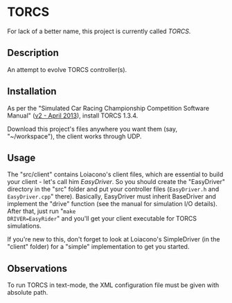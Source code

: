 TORCS
=====
For lack of a better name, this project is currently called _TORCS_.

Description
-----------
An attempt to evolve TORCS controller(s).

Installation
------------
As per the "Simulated Car Racing Championship Competition Software Manual" ([v2 - April 2013](http://arxiv.org/pdf/1304.1672v2)), install TORCS 1.3.4.

Download this project's files anywhere you want them (say, "~/workspace"), the 
client works through UDP.

Usage
-----
The "src/client" contains Loiacono's client files, which are essential to build 
your client - let's call him _EasyDriver_. So you should create the "EasyDriver"
directory in the "src" folder and put your controller files (<code>EasyDriver.h</code> and 
<code>EasyDriver.cpp</code>" there). Basically, EasyDriver must inherit BaseDriver and 
implement the "drive" function (see the manual for simulation I/O details). After
that, just run "<code>make DRIVER=EasyRider</code>" and you'll get your client executable for
TORCS simulations.

If you're new to this, don't forget to look at Loiacono's SimpleDriver (in the 
"client" folder) for a "simple" implementation to get you started.

Observations
------------
To run TORCS in text-mode, the XML configuration file must be given with absolute path.